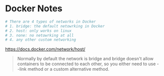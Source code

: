 # Docker Notes

```sh 
# There are 4 types of networks in Docker
# 1. bridge: the default netowrking in Docker 
# 2. host: only works on linux
# 3. none: no netowrking at all
# 4. any other custom networking
```
https://docs.docker.com/network/host/

> Normally by default the network is bridge and bridge doesn't allow containers to be connected to each other, so you either need to use --link method or a custom alternative method.



